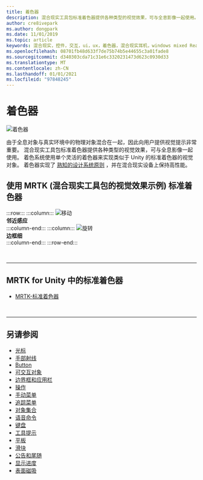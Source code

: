 ```yaml
---
title: 着色器
description: 混合现实工具包标准着色器提供各种类型的视觉效果，可与全息影像一起使用。
author: cre8ivepark
ms.author: dongpark
ms.date: 11/01/2019
ms.topic: article
keywords: 混合现实，控件，交互，ui，ux，着色器，混合现实耳机，windows mixed Reality 耳机，虚拟现实耳机，HoloLens，MRTK，混合现实工具包，视觉效果
ms.openlocfilehash: 08701fb48d633f7de75b74b5e44655c3a01fade8
ms.sourcegitcommit: d340303cda71c31e6c3320231473d623c0930d33
ms.translationtype: MT
ms.contentlocale: zh-CN
ms.lasthandoff: 01/01/2021
ms.locfileid: "97848245"
---
```

# <a name="shader"></a>着色器

![着色器](images/UX_Hero_StandardShader.jpg)

由于全息对象与真实环境中的物理对象混合在一起，因此向用户提供视觉提示非常重要。 混合现实工具包标准着色器提供各种类型的视觉效果，可与全息影像一起使用。 着色系统使用单个灵活的着色器来实现类似于 Unity 的标准着色器的视觉对象。 着色器实现了 [熟知的设计系统原则](https://www.microsoft.com/design/fluent/#/) ，并在混合现实设备上保持高性能。
<br>

## <a name="examples-of-visual-effects-using-mrtk-mixed-reality-toolkit-standard-shader"></a>使用 MRTK (混合现实工具包的视觉效果示例) 标准着色器 
:::row:::
    :::column:::
       ![移动](images/UX_Button_Affordance_ProximityLight.jpg)<br>
       **邻近感应**<br>
    :::column-end:::
    :::column:::
       ![旋转](images/UX_Button_Affordance_FocusHighlight.jpg)<br>
        **边框细**<br>
    :::column-end:::
:::row-end:::

<br>

---

## <a name="standard-shader-in-mrtk-for-unity"></a>MRTK for Unity 中的标准着色器

* [MRTK-标准着色器](https://microsoft.github.io/MixedRealityToolkit-Unity/Documentation/README_MRTKStandardShader.html)

<br>

---

## <a name="see-also"></a>另请参阅

* [光标](cursors.md)
* [手部射线](point-and-commit.md)
* [Button](button.md)
* [可交互对象](interactable-object.md)
* [边界框和应用栏](app-bar-and-bounding-box.md)
* [操作](direct-manipulation.md)
* [手动菜单](hand-menu.md)
* [追踪菜单](near-menu.md)
* [对象集合](object-collection.md)
* [语音命令](voice-input.md)
* [键盘](keyboard.md)
* [工具提示](tooltip.md)
* [平板](slate.md)
* [滑块](slider.md)
* [公告和尾随](billboarding-and-tag-along.md)
* [显示进度](progress.md)
* [表面磁吸](surface-magnetism.md)
